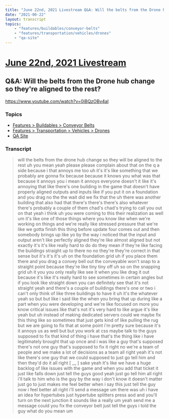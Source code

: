 ```yaml
---
title: "June 22nd, 2021 Livestream Q&A: Will the belts from the Drone hub change so they're aligned to the rest?"
date: "2021-06-22"
layout: transcript
topics:
    - "features/buildables/conveyor-belts"
    - "features/transportation/vehicles/drones"
    - "qa-site"
---
```

# [June 22nd, 2021 Livestream](../2021-06-22.md)
## Q&A: Will the belts from the Drone hub change so they're aligned to the rest?
https://www.youtube.com/watch?v=0iBQzOBv4aI

### Topics
* [Features > Buildables > Conveyor Belts](../topics/features/buildables/conveyor-belts.md)
* [Features > Transportation > Vehicles > Drones](../topics/features/transportation/vehicles/drones.md)
* [QA Site](../topics/qa-site.md)

### Transcript

> will the belts from the drone hub change so they will be aligned to the rest uh you mean yeah please please complain about that on the q a side because i that annoys me too uh it's it's like something that we probably are gonna fix because because it knows you what was that because it annoys you i mean it annoys everyone doesn't it like it's annoying that like there's one building in the game that doesn't have properly aligned outputs and inputs like if you put it on a foundation and you drag no the the wait did we fix that the uh there was another building that also had that there's there's there's also whatever there's probably a couple of them chad's chad's trying to call you out on that yeah i think uh you were coming to this their realization as well um it's like one of those things where you know like when we're working on things and we're really like stressed pressure that we're like we gotta finish this thing before update four comes out and then somebody brings up like yo by the way i noticed that the input and output aren't like perfectly aligned they're like almost aligned but not exactly it's it's like really hard to do do they mean if they're like facing the buildings straight up to there no no they're they're correct in that sense but it's it's it's uh on the foundation grid uh if you place them there and you drag a convey bell out the conveyable won't snap to a straight point because they're like tiny tiny off uh so on the snapping grid uh it you you only really like see it when you like drag it out because it's like it's really hard to see sometimes in certain angles but if you look like straight down you can definitely see that it's not straight yeah and there's a couple of buildings there's one or two i can't only think of like three buildings to have it uh it's the whatever yeah so but but like i said like the when you bring that up during like a part when you were developing and we're like focused on more you know critical issues like that's not it's very hard to like argue it's like yeah but uh instead of making dedicated servers could we maybe fix this thing like so sometimes that just gets kind of like pulling the rug but we are going to fix that at some point i'm pretty sure because it's it annoys us as well but but you work at css maybe talk to the guys supposed to fix that kind of thing i have that's the thing like i have legitimately brought that up once and i was like a guy that's supposed there's not one guy that's supposed to fix it right no we're a team of people and we make a lot of decisions as a team all right yeah it's not like there's one guy that we could supposed to just go tell him and then they'd do it all right [ __ ] sake yeah it's like we have a huge backlog of like issues with the game and when you add that ticket it just like falls down just tell the guys good yeah just go tell him all right i'll talk to him who is the guy by the way i don't know it doesn't matter just go to just makes me feel better when i say this just tell the guy now i feel better all right i'll send a message um there was uh i have an idea for hypertubes just hypertube splitters press aod and you'll turn on the next junction it sounds like a really um yeah send me a message could you fix the conveyor belt just tell the guys i told the guy what do you mean um
